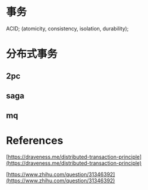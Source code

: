 
# 事务

ACID; (atomicity, consistency, isolation, durability);

# 分布式事务

## 2pc

## saga

## mq

# References

[https://draveness.me/distributed-transaction-principle](https://draveness.me/distributed-transaction-principle)

[https://www.zhihu.com/question/31346392](https://www.zhihu.com/question/31346392)
